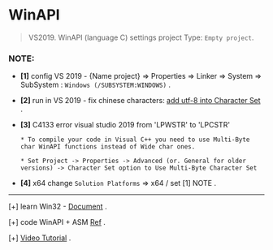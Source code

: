 # WinAPI

> VS2019. WinAPI (language C) settings project Type: `Empty project`.

### NOTE:

* **[1]** config VS 2019 - {Name project} => Properties => Linker => System => SubSystem : `Windows (/SUBSYSTEM:WINDOWS)` .

* **[2]** run in VS 2019 - fix chinese characters: [add utf-8 into Character Set](https://learn.microsoft.com/en-us/cpp/build/reference/utf-8-set-source-and-executable-character-sets-to-utf-8?view=msvc-170#set-the-option-in-visual-studio-or-programmatically) .


* **[3]** C4133 error visual studio 2019 from 'LPWSTR' to 'LPCSTR'

      * To compile your code in Visual C++ you need to use Multi-Byte char WinAPI functions instead of Wide char ones.

      * Set Project -> Properties -> Advanced (or. General for older versions) -> Character Set option to Use Multi-Byte Character Set

* **[4]** x64 change `Solution Platforms` => x64 / set [1] NOTE .


-----------------------------------------------

[+] learn Win32 - [Document](http://www.winprog.org/tutorial/start.html) .

[+] code WinAPI + ASM [Ref](https://www.youtube.com/watch?v=pdgmlto7Uwc) .

[+] [Video Tutorial](https://www.youtube.com/watch?v=yvWYggka30A) .







      

      
